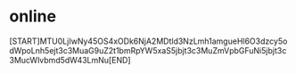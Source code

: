 # online

[START]MTU0LjIwNy45OS4xODk6NjA2MDtld3NzLmh1amgueHl6O3dzcy5odWpoLnh5ejt3c3MuaG9uZ2t1bmRpYW5xaS5jbjt3c3MuZmVpbGFuNi5jbjt3c3MucWlvbmd5dW43LmNu[END]
